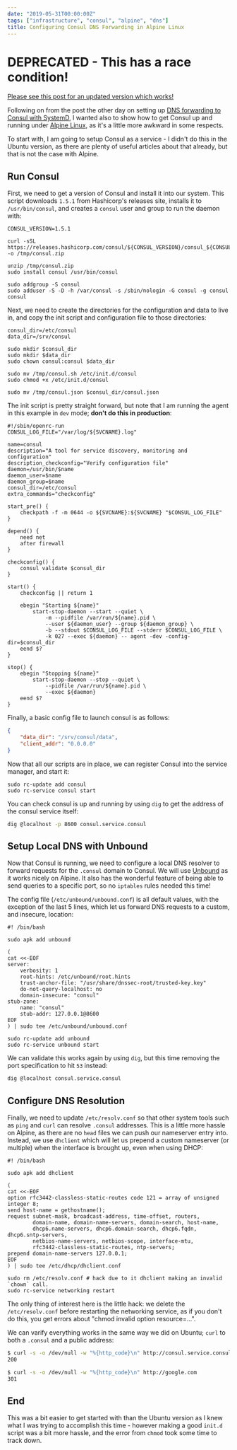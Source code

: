 ```yaml
---
date: "2019-05-31T00:00:00Z"
tags: ["infrastructure", "consul", "alpine", "dns"]
title: Configuring Consul DNS Forwarding in Alpine Linux
---
```


# DEPRECATED - This has a race condition!

[Please see this post for an updated version which works!](/2019/12/30/consul-alpine-dns-revisited/)

Following on from the post the other day on setting up [DNS forwarding to Consul with SystemD](/2019/05/29/consul-dns-forwarding/), I wanted also to show how to get Consul up and running under [Alpine Linux](https://www.alpinelinux.org/), as it's a little more awkward in some respects.

To start with, I am going to setup Consul as a service - I didn't do this in the Ubuntu version, as there are plenty of useful articles about that already, but that is not the case with Alpine.

## Run Consul

First, we need to get a version of Consul and install it into our system.  This script downloads `1.5.1` from Hashicorp's releases site, installs it to `/usr/bin/consul`, and creates a `consul` user and group to run the daemon with:

```shell
CONSUL_VERSION=1.5.1

curl -sSL https://releases.hashicorp.com/consul/${CONSUL_VERSION}/consul_${CONSUL_VERSION}_linux_amd64.zip -o /tmp/consul.zip

unzip /tmp/consul.zip
sudo install consul /usr/bin/consul

sudo addgroup -S consul
sudo adduser -S -D -h /var/consul -s /sbin/nologin -G consul -g consul consul

```

Next, we need to create the directories for the configuration and data to live in, and copy the init script and configuration file to those directories:

```shell
consul_dir=/etc/consul
data_dir=/srv/consul

sudo mkdir $consul_dir
sudo mkdir $data_dir
sudo chown consul:consul $data_dir

sudo mv /tmp/consul.sh /etc/init.d/consul
sudo chmod +x /etc/init.d/consul

sudo mv /tmp/consul.json $consul_dir/consul.json
```

The init script is pretty straight forward, but note that I am running the agent in this example in `dev` mode; **don't do this in production**:

```shell
#!/sbin/openrc-run
CONSUL_LOG_FILE="/var/log/${SVCNAME}.log"

name=consul
description="A tool for service discovery, monitoring and configuration"
description_checkconfig="Verify configuration file"
daemon=/usr/bin/$name
daemon_user=$name
daemon_group=$name
consul_dir=/etc/consul
extra_commands="checkconfig"

start_pre() {
    checkpath -f -m 0644 -o ${SVCNAME}:${SVCNAME} "$CONSUL_LOG_FILE"
}

depend() {
    need net
    after firewall
}

checkconfig() {
    consul validate $consul_dir
}

start() {
    checkconfig || return 1

    ebegin "Starting ${name}"
        start-stop-daemon --start --quiet \
            -m --pidfile /var/run/${name}.pid \
            --user ${daemon_user} --group ${daemon_group} \
            -b --stdout $CONSUL_LOG_FILE --stderr $CONSUL_LOG_FILE \
            -k 027 --exec ${daemon} -- agent -dev -config-dir=$consul_dir
    eend $?
}

stop() {
    ebegin "Stopping ${name}"
        start-stop-daemon --stop --quiet \
            --pidfile /var/run/${name}.pid \
            --exec ${daemon}
    eend $?
}
```

Finally, a basic config file to launch consul is as follows:

```json
{
    "data_dir": "/srv/consul/data",
    "client_addr": "0.0.0.0"
}
```

Now that all our scripts are in place, we can register Consul into the service manager, and start it:

```shell
sudo rc-update add consul
sudo rc-service consul start
```

You can check consul is up and running by using `dig` to get the address of the consul service itself:

```bash
dig @localhost -p 8600 consul.service.consul
```

## Setup Local DNS with Unbound

Now that Consul is running, we need to configure a local DNS resolver to forward requests for the `.consul` domain to Consul.  We will use [Unbound](https://nlnetlabs.nl/projects/unbound/about/) as it works nicely on Alpine.  It also has the wonderful feature of being able to send queries to a specific port, so no `iptables` rules needed this time!

The config file (`/etc/unbound/unbound.conf`) is all default values, with the exception of the last 5 lines, which let us forward DNS requests to a custom, and insecure, location:

```shell
#! /bin/bash

sudo apk add unbound

(
cat <<-EOF
server:
    verbosity: 1
    root-hints: /etc/unbound/root.hints
    trust-anchor-file: "/usr/share/dnssec-root/trusted-key.key"
    do-not-query-localhost: no
    domain-insecure: "consul"
stub-zone:
    name: "consul"
    stub-addr: 127.0.0.1@8600
EOF
) | sudo tee /etc/unbound/unbound.conf

sudo rc-update add unbound
sudo rc-service unbound start
```

We can validate this works again by using `dig`, but this time removing the port specification to hit `53` instead:

```bash
dig @localhost consul.service.consul
```

## Configure DNS Resolution

Finally, we need to update `/etc/resolv.conf` so that other system tools such as `ping` and `curl` can resolve `.consul` addresses.  This is a little more hassle on Alpine, as there are no `head` files we can push our nameserver entry into.  Instead, we use `dhclient` which will let us prepend a custom nameserver (or multiple) when the interface is brought up, even when using DHCP:

```shell
#! /bin/bash

sudo apk add dhclient

(
cat <<-EOF
option rfc3442-classless-static-routes code 121 = array of unsigned integer 8;
send host-name = gethostname();
request subnet-mask, broadcast-address, time-offset, routers,
        domain-name, domain-name-servers, domain-search, host-name,
        dhcp6.name-servers, dhcp6.domain-search, dhcp6.fqdn, dhcp6.sntp-servers,
        netbios-name-servers, netbios-scope, interface-mtu,
        rfc3442-classless-static-routes, ntp-servers;
prepend domain-name-servers 127.0.0.1;
EOF
) | sudo tee /etc/dhcp/dhclient.conf

sudo rm /etc/resolv.conf # hack due to it dhclient making an invalid `chown` call.
sudo rc-service networking restart
```

The only thing of interest here is the little hack: we delete the `/etc/resolv.conf` before restarting the networking service, as if you don't do this, you get errors about "chmod invalid option resource=...".

We can varify everything works in the same way we did on Ubuntu; `curl` to both a `.consul` and a public address:

```bash
$ curl -s -o /dev/null -w "%{http_code}\n" http://consul.service.consul:8500/ui/
200

$ curl -s -o /dev/null -w "%{http_code}\n" http://google.com
301
```

## End

This was a bit easier to get started with than the Ubuntu version as I knew what I was trying to accomplish this time - however making a good `init.d` script was a bit more hassle, and the error from `chmod` took some time to track down.